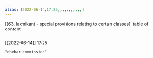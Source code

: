 ```yaml
---
alias: [2022-06-14,17:25,,,,,,,,,,,]
---
```

[[63. laxmikant - special provisions relating to certain classes]]
table of content
```toc
```

[[2022-06-14]] 17:25

```query
"dhebar commission"
```